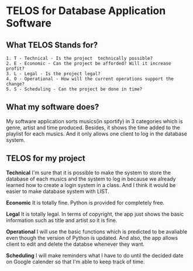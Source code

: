 # TELOS for Database Application Software #
## What TELOS Stands for? ##
```
1. T - Technical - Is the project  technically possible?
2. E - Economic - Can the project be afforded? Will it increase profit?
3. L - Legal - Is the project legal?
4. O - Operational - How will the current operations support the change?
5. S - Scheduling - Can the project be done in time?
```

## What my software does? ##
My software application sorts musics(in sportify) in 3 categories which is genre, artist and time produced. Besides, it shows the time added to the playlist for each musics. And it only allows one client to log in the database system.

## TELOS for my project ##
**Technical**
I'm sure that it is possible to make the system to store the database of each musics and the system to log in because we already learned how to create a login system in a class. And I think it would be easier to make database system with LIST.

**Economic**
It is totally fine. Python is provided for completely free.  

**Legal**
It is totally legal. In terms of copyright, the app just shows the basic information such as title and artist so it is fine.

**Operational**
I will use the basic functions which is predicted to be avaliable even though the version of Python is updated. And also, the app allows client to edit and delete the databse whenever they want.

**Scheduling**
I will make reminders what I have to do until the decided date on Google calender so that I'm able to keep track of time.
